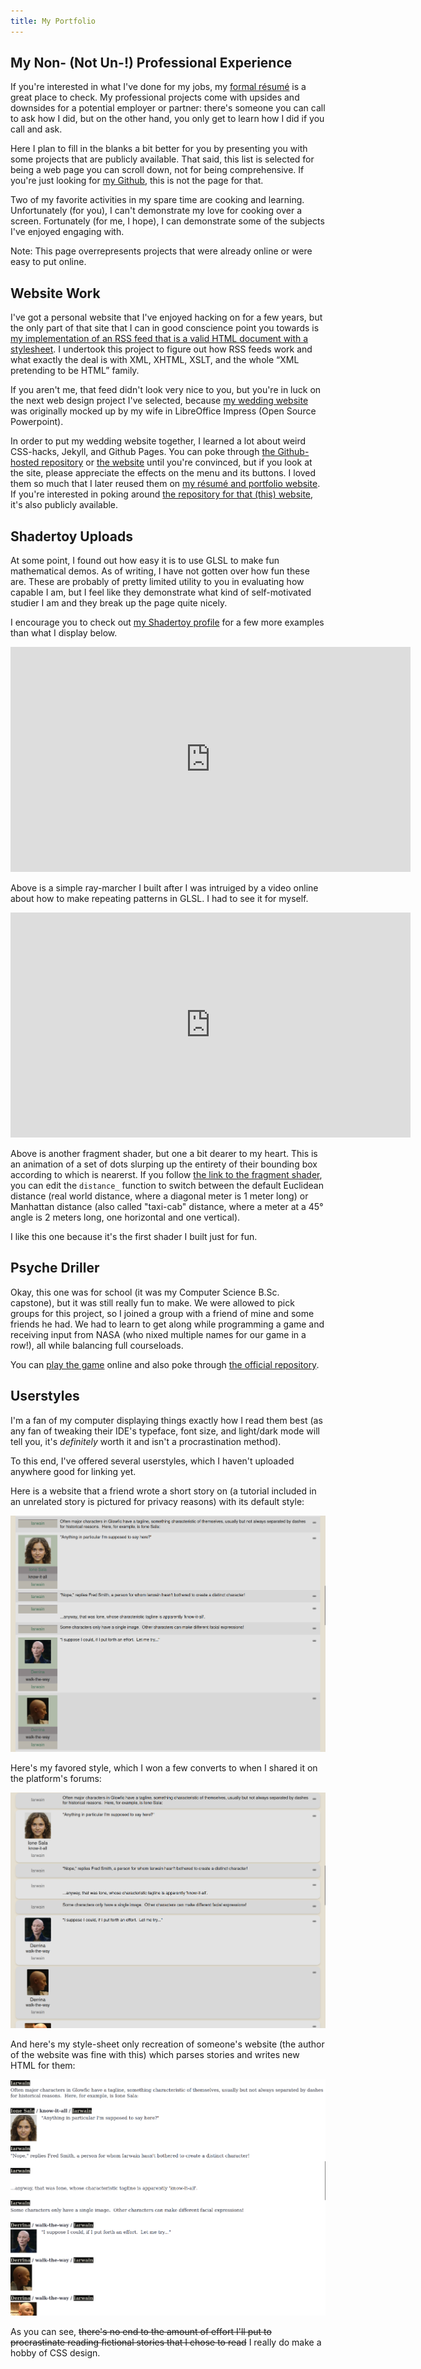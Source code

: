 ```yaml
---
title: My Portfolio
---
```


## My Non- (Not Un-!) Professional Experience

If you're interested in what I've done for my jobs, my [formal
résumé](/résumé) is a great place to check. My professional
projects come with upsides and downsides for a potential employer
or partner: there's someone you can call to ask how I did, but on
the other hand, you only get to learn how I did if you call and
ask.

Here I plan to fill in the blanks a bit better for you by
presenting you with some projects that are publicly available.
That said, this list is selected for being a web page you can
scroll down, not for being comprehensive. If you're just looking
for [my Github](https://github.com/AVerm/), this is not the page
for that.

Two of my favorite activities in my spare time are cooking and
learning. Unfortunately (for you), I can't demonstrate my love
for cooking over a screen. Fortunately (for me, I hope), I can
demonstrate some of the subjects I've enjoyed engaging with.

Note: This page overrepresents projects that were already online
or were easy to put online.

## Website Work

I've got a personal website that I've enjoyed hacking on for a
few years, but the only part of that site that I can in good
conscience point you towards is [my implementation of an RSS feed
that is a valid HTML document with a
stylesheet](http://www.ajvermillion.com/feed.xml). I undertook
this project to figure out how RSS feeds work and what exactly
the deal is with XML, XHTML, XSLT, and the whole “XML pretending
to be HTML” family.

If you aren't me, that feed didn't look very nice to you, but
you're in luck on the next web design project I've selected,
because [my wedding website](https://1inavere6.com/) was
originally mocked up by my wife in LibreOffice Impress (Open
Source Powerpoint).

In order to put my wedding website together, I learned a lot
about weird CSS-hacks, Jekyll, and Github Pages. You can poke
through [the Github-hosted
repository](https://github.com/AVerm/1inavere6) or [the
website](https://1inavere6.com/) until you're convinced, but if
you look at the site, please appreciate the effects on the menu
and its buttons. I loved them so much that I later reused them on
[my résumé and portfolio website](/ "Yep, the one you're already
on"). If you're interested in poking around [the repository for
that (this) website](https://github.com/AVerm/alexjvermillion/),
it's also publicly available.

## Shadertoy Uploads

At some point, I found out how easy it is to use GLSL to make fun
mathematical demos. As of writing, I have not gotten over how fun
these are. These are probably of pretty limited utility to you in
evaluating how capable I am, but I feel like they demonstrate
what kind of self-motivated studier I am and they break up the
page quite nicely.

I encourage you to check out [my Shadertoy
profile](https://www.shadertoy.com/user/tomcatfish) for a few
more examples than what I display below.

<iframe width="640" height="360" frameborder="0" src="https://www.shadertoy.com/embed/tfGXWR?gui=true&t=10&paused=false&muted=true" allowfullscreen></iframe>

Above is a simple ray-marcher I built after I was intruiged by a
video online about how to make repeating patterns in GLSL. I had
to see it for myself.

<iframe width="640" height="360" frameborder="0" src="https://www.shadertoy.com/embed/XfdSDX?gui=true&t=10&paused=false&muted=true" allowfullscreen></iframe>

Above is another fragment shader, but one a bit dearer to my
heart. This is an animation of a set of dots slurping up the
entirety of their bounding box according to which is nearerst. If
you follow [the link to the fragment
shader](https://www.shadertoy.com/view/XfdSDX), you can edit the
`distance_` function to switch between the default Euclidean
distance (real world distance, where a diagonal meter is 1 meter
long) or Manhattan distance (also called "taxi-cab" distance,
where a meter at a 45° angle is 2 meters long, one horizontal and
one vertical).

I like this one because it's the first shader I built just for
fun.

## Psyche Driller

Okay, this one was for school (it was my Computer Science B.Sc.
capstone), but it was still really fun to make. We were allowed
to pick groups for this project, so I joined a group with a
friend of mine and some friends he had. We had to learn to get
along while programming a game and receiving input from NASA (who
nixed multiple names for our game in a row!), all while balancing
full courseloads.

You can [play the
game](https://capstone2021.missiontopsyche.org/psyche-driller/)
online and also poke through [the official
repository](https://github.com/MissionToPsyche-Nickel/2021_15E_Web-Based-Game).

## Userstyles

I'm a fan of my computer displaying things exactly how I read
them best (as any fan of tweaking their IDE's typeface, font
size, and light/dark mode will tell you, it's *definitely* worth
it and isn't a procrastination method).

To this end, I've offered several userstyles, which I haven't
uploaded anywhere good for linking yet.

Here is a website that a friend wrote a short story on (a
tutorial included in an unrelated story is pictured for privacy
reasons) with its default style:

![Default style](/assets/images/ProjectLawful_Before.png)

Here's my favored style, which I won a few converts to when I
shared it on the platform's forums:

![My style](/assets/images/ProjectLawful_After.png)

And here's my style-sheet only recreation of someone's website
(the author of the website was fine with this) which parses
stories and writes new HTML for them:

![My copycat style](/assets/images/ProjectLawful_Akrolsmir.png)

As you can see, ~~there's no end to the amount of effort I'll put
to procrastinate reading fictional stories that I chose to read~~
I really do make a hobby of CSS design.
